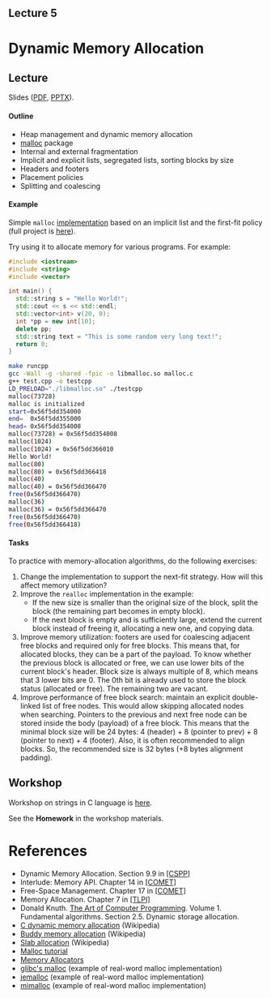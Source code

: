 Lecture 5
---

# Dynamic Memory Allocation

## Lecture

Slides ([PDF](OS_Lecture_05.pdf), [PPTX](OS_Lecture_05.pptx)).

#### Outline

* Heap management and dynamic memory allocation
* [malloc](https://man7.org/linux/man-pages/man3/malloc.3.html) package
* Internal and external fragmentation
* Implicit and explicit lists, segregated lists, sorting blocks by size
* Headers and footers
* Placement policies
* Splitting and coalescing

#### Example

Simple `malloc` [implementation](memory/malloc.c) based on an implicit list and the first-fit policy
(full project is [here](https://github.com/andrewt0301/hse-acos-course/tree/master/docs/part2os/05_Strings/memory)).

Try using it to allocate memory for various programs. For example:
```cpp
#include <iostream>
#include <string>
#include <vector>

int main() {
  std::string s = "Hello World!";
  std::cout << s << std::endl;
  std::vector<int> v(20, 0);
  int *pp = new int[10];
  delete pp;
  std::string text = "This is some random very long text!";
  return 0;
}
```
```bash
make runcpp
gcc -Wall -g -shared -fpic -o libmalloc.so malloc.c
g++ test.cpp -o testcpp
LD_PRELOAD="./libmalloc.so" ./testcpp
malloc(73728)
malloc is initialized
start=0x56f5dd354000
end=  0x56f5dd355000
head= 0x56f5dd354008
malloc(73728) = 0x56f5dd354008
malloc(1024)
malloc(1024) = 0x56f5dd366010
Hello World!
malloc(80)
malloc(80) = 0x56f5dd366418
malloc(40)
malloc(40) = 0x56f5dd366470
free(0x56f5dd366470)
malloc(36)
malloc(36) = 0x56f5dd366470
free(0x56f5dd366470)
free(0x56f5dd366418)
```

#### Tasks

To practice with memory-allocation algorithms, do the following exercises:

1. Change the implementation to support the next-fit strategy. How will this affect memory utilization?
2. Improve the `realloc` implementation in the example:
   * If the new size is smaller than the original size of the block, split the block
     (the remaining part becomes in empty block).
   * If the next block is empty and is sufficiently large, extend the current block instead
     of freeing it, allocating a new one, and copying data. 
3. Improve memory utilization: footers are used for coalescing adjacent free blocks and required only for free blocks.
   This means that, for allocated blocks, they can be a part of the payload. To know whether the previous block
   is allocated or free, we can use lower bits of the current block's header. Block size is always multiple of 8,
   which means that 3 lower bits are 0. The 0th bit is already used to store the block status (allocated or free).
   The remaining two are vacant.
4. Improve performance of free block search: maintain an explicit double-linked list of free nodes.
   This would allow skipping allocated nodes when searching. Pointers to the previous and next free node can
   be stored inside the body (payload) of a free block. This means that the minimal block size will be 24 bytes:
   4 (header) + 8 (pointer to prev) + 8 (pointer to next) + 4 (footer).
   Also, it is often recommended to align blocks. So, the recommended size is 32 bytes (+8 bytes alignment padding). 

## Workshop

Workshop on strings in C language is [here](strings/workshop.md).

See the __Homework__ in the workshop materials.

# References

* Dynamic Memory Allocation. Section 9.9 in [[CSPP]](../../books.md)
* Interlude: Memory API. Chapter 14 in [[COMET]](../../books.md)
* Free-Space Management. Chapter 17 in [[COMET]](../../books.md)
* Memory Allocation. Chapter 7 in [[TLPI]](../../books.md)
* Donald Knuth. [The Art of Computer Programming](
  https://en.wikipedia.org/wiki/The_Art_of_Computer_Programming).
  Volume 1. Fundamental algorithms. Section 2.5. Dynamic storage allocation.
* [C dynamic memory allocation](https://en.wikipedia.org/wiki/C_dynamic_memory_allocation) (Wikipedia)
* [Buddy memory allocation](https://en.wikipedia.org/wiki/Buddy_memory_allocation) (Wikipedia)
* [Slab allocation](https://en.wikipedia.org/wiki/Slab_allocation) (Wikipedia)
* [Malloc tutorial](https://danluu.com/malloc-tutorial/)
* [Memory Allocators](https://github.com/mtrebi/memory-allocators)
* [glibc's malloc](https://sourceware.org/glibc/wiki/MallocInternals) (example of real-word malloc implementation)
* [jemalloc](https://jemalloc.net/) (example of real-word malloc implementation)
* [mimalloc](https://en.wikipedia.org/wiki/Mimalloc) (example of real-word malloc implementation)
